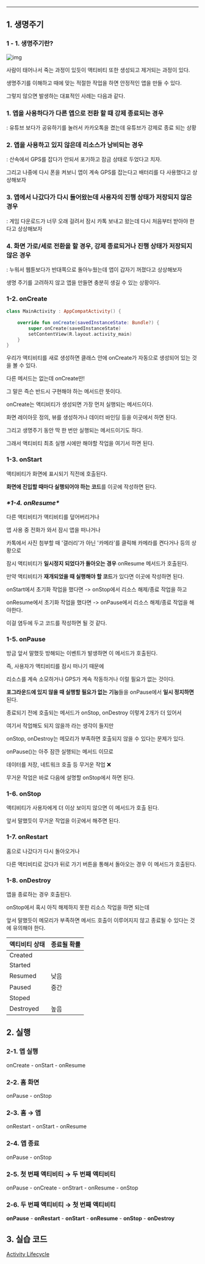 ------

## 1.  생명주기

### 1 - 1. 생명주기란?

![img](https://t1.daumcdn.net/cfile/tistory/9917D03D5E73735E29)

사람이 태어나서 죽는 과정이 있듯이 액티비티 또한 생성되고 제거되는 과정이 있다.

생명주기를 이해하고 때에 맞는 적절한 작업을 하면 안정적인 앱을 만들 수 있다.

그렇지 않으면 발생하는 대표적인 사례는 다음과 같다.

### 1. 앱을 사용하다가 다른 앱으로 전환 할 때 강제 종료되는 경우

: 유튜브 보다가 공유하기를 눌러서 카카오톡을 켰는데 유튜브가 강제로 종료 되는 상황

### **2. 앱을 사용하고 있지 않은데 리소스가 낭비되는 경우**

: 산속에서 GPS를 잡다가 안되서 포기하고 잠금 상태로 두었다고 치자.

그리고 나중에 다시 폰을 켜보니 앱이 계속 GPS를 잡는다고 배터리를 다 사용했다고 상상해보자

### **3. 앱에서 나갔다가 다시 들어왔는데 사용자의 진행 상태가 저장되지 않은 경우**

: 게임 다운로드가 너무 오래 걸려서 잠시 카톡 보내고 왔는데 다시 처음부터 받아야 한다고 상상해보자

### **4. 화면 가로/세로 전환을 할 경우, 강제 종료되거나 진행 상태가 저장되지 않은 경우**

: 누워서 웹툰보다가 반대쪽으로 돌아누웠는데 앱이 갑자기 꺼졌다고 상상해보자

생명 주기를 고려하지 않고 앱을 만들면 충분히 생길 수 있는 상황이다.

### **1-2. onCreate**

```kotlin
class MainActivity : AppCompatActivity() {
 
    override fun onCreate(savedInstanceState: Bundle?) {
        super.onCreate(savedInstanceState)
        setContentView(R.layout.activity_main)
    }
}
```

우리가 액티비티를 새로 생성하면 클래스 안에 onCreate가 자동으로 생성되어 있는 것을 볼 수 있다.

다른 메서드는 없는데 onCreate만!

그 말은 즉슨 반드시 구현해야 하는 메서드란 뜻이다.

onCreate는 액티비티가 생성되면 가장 먼저 실행되는 메서드이다.

화면 레이아웃 정의,  뷰를 생성하거나 데이터 바인딩 등을 이곳에서 하면 된다.

그리고 생명주기 동안 딱 한 번만 실행되는 메서드이기도 하다.

그래서 액티비티 최초 실행 시에만 해야할 작업을 여기서 하면 된다.

### **1-3. onStart**

액티비티가 화면에 표시되기 직전에 호출된다.

**화면에 진입할 때마다 실행되어야 하는 코드**를 이곳에 작성하면 된다.

### ***\*1-4. onResume\****

다른 액티비티가 액티비티를 덮어버리거나

앱 사용 중 전화가 와서 잠시 앱을 떠나거나

카톡에서 사진 첨부할 때 '갤러리'가 아닌 '카메라'를 클릭해 카메라를 켠다거나 등의 상황으로

잠시 액티비티가 **일시정지 되었다가 돌아오는 경우** onResume 메서드가 호출된다.

만약 액티비티가 **재개되었을 때 실행해야 할 코드**가 있다면 이곳에 작성하면 된다.

onStart에서 초기화 작업을 했다면 -> onStop에서 리소스 해제/종료 작업을 하고

onResume에서 초기화 작업을 했다면 -> onPause에서 리소스 해제/종료 작업을 해야한다.

이걸 염두에 두고 코드를 작성하면 될 것 같다.

### **1-5. onPause**

방금 앞서 말했듯 방해되는 이벤트가 발생하면 이 메서드가 호출된다.

즉, 사용자가 액티비티를 잠시 떠나기 때문에

리소스를 계속 소모하거나 GPS가 계속 작동하거나 이럴 필요가 없는 것이다.

**포그라운드에 있지 않을 때 실행할 필요가 없는** **기능**들을 onPause에서 **일시 정지하면** 된다.

종료되기 전에 호출되는 메서드가 onStop, onDestroy 이렇게 2개가 더 있어서

여기서 작업해도 되지 않을까 라는 생각이 들지만

onStop, onDestroy는 메모리가 부족하면 호출되지 않을 수 있다는 문제가 있다.

onPause()는 아주 잠깐 실행되는 메서드 이므로

데이터를 저장, 네트워크 호출 등 무거운 작업  ❌

무거운 작업은 바로 다음에 설명할 onStop에서 하면 된다.

### 1-6. onStop

액티비티가 사용자에게 더 이상 보이지 않으면 이 메서드가 호출 된다.

앞서 말했듯이 무거운 작업을 이곳에서 해주면 된다.

### **1-7. onRestart**

홈으로 나갔다가 다시 돌아오거나

다른 액티비티로 갔다가 뒤로 가기 버튼을 통해서 돌아오는 경우 이 메서드가 호출된다.

### **1-8. onDestroy**

앱을 종료하는 경우 호출된다.

onStop에서 혹시 아직 해제하지 못한 리소스 작업을 하면 되는데

앞서 말했듯이 메모리가 부족하면 메서드 호출이 이루어지지 않고 종료될 수 있다는 것에 유의해야 한다.

| 액티비티 상태 | 종료될 확률 |
| ------------- | ----------- |
| Created       |             |
| Started       |             |
| Resumed       | 낮음        |
| Paused        | 중간        |
| Stoped        |             |
| Destroyed     | 높음        |

## 2.  실행

### 2-1. 앱 실행

onCreate - onStart - onResume

### 2-2. 홈 화면

onPause - onStop

### 2-3. 홈 → 앱

onRestart - onStart - onResume

### 2-4. 앱 종료

onPause - onStop

### 2-5. 첫 번째 액티비티 → 두 번째 액티비티

onPause - onCreate - onStrart - onResume - onStop

### 2-6. 두 번째 액티비티 →  첫 번째 액티비티

**onPause** - **onRestart** - **onStart** - **onResume** - **onStop** - **onDestroy**

## 3. 실습 코드

[Activity Lifecycle](https://github.com/yeon0821/AndroidStudy/blob/main/Lifecycle_Test/app/src/main/java/Activity/MainActivity.kt)